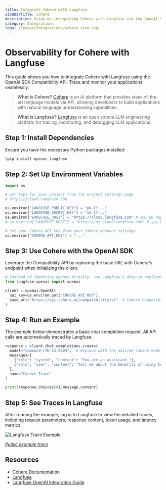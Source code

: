```yaml
---
title: Integrate Cohere with Langfuse
sidebarTitle: Cohere
description: Guide on integrating Cohere with Langfuse via the OpenAI SDK for observability and debugging.
category: Integrations
logo: /images/integrations/cohere_icon.svg
---
```


# Observability for Cohere with Langfuse

This guide shows you how to integrate Cohere with Langfuse using the OpenAI SDK Compatibility API. Trace and monitor your applications seamlessly.

> **What is Cohere?** [Cohere](https://docs.cohere.com/docs/) is an AI platform that provides state-of-the-art language models via API, allowing developers to build applications with natural language understanding capabilities.

> **What is Langfuse?** [Langfuse](https://langfuse.com) is an open source LLM engineering platform for tracing, monitoring, and debugging LLM applications.

## Step 1: Install Dependencies

Ensure you have the necessary Python packages installed:

```python
%pip install openai langfuse
```

## Step 2: Set Up Environment Variables

```python
import os

# Get keys for your project from the project settings page
# https://cloud.langfuse.com

os.environ["LANGFUSE_PUBLIC_KEY"] = "pk-lf..."
os.environ["LANGFUSE_SECRET_KEY"] = "sk-lf..."
os.environ["LANGFUSE_HOST"] = "https://cloud.langfuse.com" # 🇪🇺 EU region
# os.environ["LANGFUSE_HOST"] = "https://us.cloud.langfuse.com" # 🇺🇸 US region

# Set your Cohere API key from your Cohere account settings
os.environ["COHERE_API_KEY"] = "..."
```

## Step 3: Use Cohere with the OpenAI SDK

Leverage the Compatibility API by replacing the base URL with Cohere's endpoint when initializing the client.

```python
# Instead of importing openai directly, use Langfuse's drop-in replacement
from langfuse.openai import openai

client = openai.OpenAI(
  api_key=os.environ.get("COHERE_API_KEY"),
  base_url="https://api.cohere.ai/compatibility/v1"  # Cohere Compatibility API endpoint
)
```

## Step 4: Run an Example

The example below demonstrates a basic chat completion request. All API calls are automatically traced by Langfuse.

```python
response = client.chat.completions.create(
  model="command-r7b-12-2024",  # Replace with the desired Cohere model
  messages=[
    {"role": "system", "content": "You are an assistant."},
    {"role": "user", "content": "Tell me about the benefits of using Cohere with Langfuse."}
  ],
  name="Cohere-Trace"
)

print(response.choices[0].message.content)
```

## Step 5: See Traces in Langfuse

After running the example, log in to Langfuse to view the detailed traces, including request parameters, response content, token usage, and latency metrics.

![Langfuse Trace Example](https://langfuse.com/images/cookbook/integration_cohere/cohere-example-trace.png)

_[Public example trace](https://cloud.langfuse.com/project/cloramnkj0002jz088vzn1ja4/traces/17d82424-f22f-46d1-a63b-6ec3e2c3da1e?timestamp=2025-03-05T11%3A35%3A26.398Z&observation=490e73b2-fdf5-40ad-95d7-a1d0bd054e0e)_

## Resources

- [Cohere Documentation](https://docs.cohere.com/docs/compatibility-api)
- [Langfuse](https://langfuse.com)
- [Langfuse OpenAI Integration Guide](https://langfuse.com/docs/integrations/openai/python/get-started)
